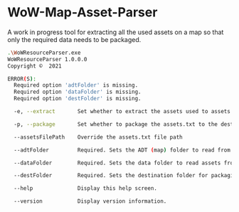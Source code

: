 # WoW-Map-Asset-Parser
A work in progress tool for extracting all the used assets on a map so that only the required data needs to be packaged.

```bash
.\WoWResourceParser.exe
WoWResourceParser 1.0.0.0
Copyright ©  2021

ERROR(S):
  Required option 'adtFolder' is missing.
  Required option 'dataFolder' is missing.
  Required option 'destFolder' is missing.

  -e, --extract       Set whether to extract the assets used to assets.txt.

  -p, --package       Set whether to package the assets.txt to the destination folder.

  --assetsFilePath    Override the assets.txt file path

  --adtFolder         Required. Sets the ADT (map) folder to read from

  --dataFolder        Required. Sets the data folder to read assets from

  --destFolder        Required. Sets the destination folder for packaging to

  --help              Display this help screen.

  --version           Display version information.
  ```
